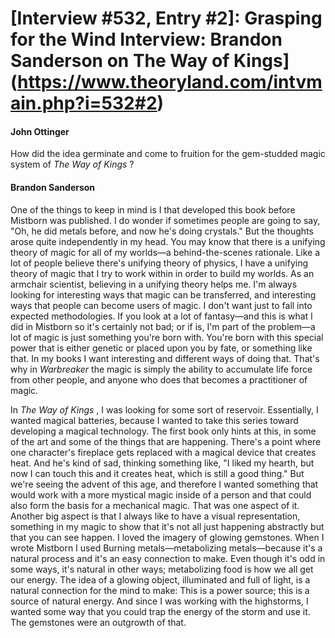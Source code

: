 # [Interview #532, Entry #2]: Grasping for the Wind Interview: Brandon Sanderson on The Way of Kings](https://www.theoryland.com/intvmain.php?i=532#2)

#### John Ottinger

How did the idea germinate and come to fruition for the gem-studded magic system of
*The Way of Kings*
?

#### Brandon Sanderson

One of the things to keep in mind is I that developed this book before Mistborn was published. I do wonder if sometimes people are going to say, "Oh, he did metals before, and now he's doing crystals." But the thoughts arose quite independently in my head. You may know that there is a unifying theory of magic for all of my worlds—a behind-the-scenes rationale. Like a lot of people believe there's unifying theory of physics, I have a unifying theory of magic that I try to work within in order to build my worlds. As an armchair scientist, believing in a unifying theory helps me. I'm always looking for interesting ways that magic can be transferred, and interesting ways that people can become users of magic. I don't want just to fall into expected methodologies. If you look at a lot of fantasy—and this is what I did in Mistborn so it's certainly not bad; or if is, I'm part of the problem—a lot of magic is just something you're born with. You're born with this special power that is either genetic or placed upon you by fate, or something like that. In my books I want interesting and different ways of doing that. That's why in
*Warbreaker*
the magic is simply the ability to accumulate life force from other people, and anyone who does that becomes a practitioner of magic.

In
*The Way of Kings*
, I was looking for some sort of reservoir. Essentially, I wanted magical batteries, because I wanted to take this series toward developing a magical technology. The first book only hints at this, in some of the art and some of the things that are happening. There's a point where one character's fireplace gets replaced with a magical device that creates heat. And he's kind of sad, thinking something like, "I liked my hearth, but now I can touch this and it creates heat, which is still a good thing." But we're seeing the advent of this age, and therefore I wanted something that would work with a more mystical magic inside of a person and that could also form the basis for a mechanical magic. That was one aspect of it. Another big aspect is that I always like to have a visual representation, something in my magic to show that it's not all just happening abstractly but that you can see happen. I loved the imagery of glowing gemstones. When I wrote Mistborn I used Burning metals—metabolizing metals—because it's a natural process and it's an easy connection to make. Even though it's odd in some ways, it's natural in other ways; metabolizing food is how we all get our energy. The idea of a glowing object, illuminated and full of light, is a natural connection for the mind to make: This is a power source; this is a source of natural energy. And since I was working with the highstorms, I wanted some way that you could trap the energy of the storm and use it. The gemstones were an outgrowth of that.

